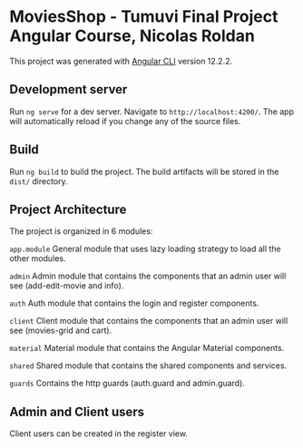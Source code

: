 # MoviesShop - Tumuvi Final Project Angular Course, Nicolas Roldan 

This project was generated with [Angular CLI](https://github.com/angular/angular-cli) version 12.2.2.

## Development server

Run `ng serve` for a dev server. Navigate to `http://localhost:4200/`. The app will automatically reload if you change any of the source files.

## Build

Run `ng build` to build the project. The build artifacts will be stored in the `dist/` directory.

## Project Architecture

The project is organized in 6 modules:

`app.module` General module that uses lazy loading strategy to load all the other modules.

`admin` Admin module that contains the components that an admin user will see (add-edit-movie and info).

`auth` Auth module that contains the login and register components.

`client` Client module that contains the components that an admin user will see (movies-grid and cart).

`material` Material module that contains the Angular Material components.

`shared` Shared module that contains the shared components and services.

`guards` Contains the http guards (auth.guard and admin.guard).

## Admin and Client users

Client users can be created in the register view.



